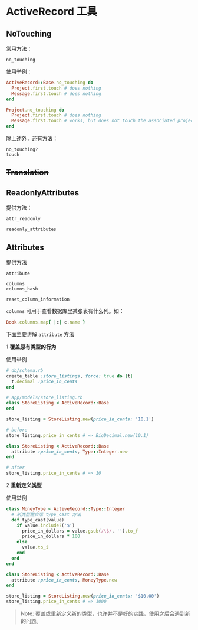 # ActiveRecord 工具

## NoTouching

常用方法：

```
no_touching
```

使用举例：

```ruby
ActiveRecord::Base.no_touching do
  Project.first.touch # does nothing
  Message.first.touch # does nothing
end

Project.no_touching do
  Project.first.touch # does nothing
  Message.first.touch # works, but does not touch the associated project
end
```

除上述外，还有方法：

```
no_touching?
touch
```

## ~~Translation~~

## ReadonlyAttributes

提供方法：

```
attr_readonly

readonly_attributes
```

## Attributes

提供方法

```
attribute

columns
columns_hash

reset_column_information
```

`columns` 可用于查看数据库里某张表有什么列。如：

```ruby
Book.columns.map{ |c| c.name }
```

下面主要讲解 `attribute` 方法

1 **覆盖原有类型的行为**

使用举例

```ruby
# db/schema.rb
create_table :store_listings, force: true do |t|
  t.decimal :price_in_cents
end

# app/models/store_listing.rb
class StoreListing < ActiveRecord::Base
end

store_listing = StoreListing.new(price_in_cents: '10.1')

# before
store_listing.price_in_cents # => BigDecimal.new(10.1)

class StoreListing < ActiveRecord::Base
  attribute :price_in_cents, Type::Integer.new
end

# after
store_listing.price_in_cents # => 10
```

2 **重新定义类型**

使用举例

```ruby
class MoneyType < ActiveRecord::Type::Integer
  # 新类型需实现 type_cast 方法
  def type_cast(value)
    if value.include?('$')
      price_in_dollars = value.gsub(/\$/, '').to_f
      price_in_dollars * 100
    else
      value.to_i
    end
  end
end

class StoreListing < ActiveRecord::Base
  attribute :price_in_cents, MoneyType.new
end

store_listing = StoreListing.new(price_in_cents: '$10.00')
store_listing.price_in_cents # => 1000
```

> Note: 覆盖或重新定义新的类型，也许并不是好的实践，使用之后会遇到新的问题。
